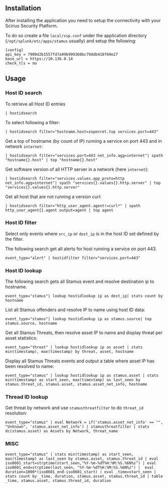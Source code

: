 
## Installation

After installing the application you need to setup the connectivity with your Scirius Security Platform.

To do so create a file `local/ssp.conf` under the application directory (`/opt/splunk/etc/apps/stamus` usually)
and setup the following:

```
[config]
api_key = 7909d2b1557fd7a99b999360bc79ddb418f69e27
base_url = https://10.136.0.14
check_tls = no
```

## Usage

### Host ID search

To retrieve all Host ID entries

```
| hostidsearch
```

To select following a filter:

```
| hostidsearch filter="hostname.host=zopenret.top services.port=443"
```

Get a top of hostname (by count of IP) running a service on port 443 and in network `internet`:
```
| hostidsearch filter="services.port=443 net_info.agg=internet"| spath "hostname{}.host" | top "hostname{}.host"
```

Get software version of all HTTP server in a network (here `internet`):

```
| hostidsearch filter="services.values.app_proto=http net_info.agg=internet"| spath "services{}.values{}.http.server" | top "services{}.values{}.http.server"
```

Get all host that are not running a version curl:

```
| hostidsearch filter="http_user_agent.agent!=curl*" | spath http_user_agent{}.agent output=agent | top agent
```

### Host ID filter

Select only events where `src_ip` or `dest_ip` is in the host ID set defined by the filter.

The following search get all alerts for host running a service on port 443.

```
event_type="alert" | hostidfilter filter="services.port=443"
```

### Host ID lookup


The following search gets all Stamus event and resolve destination ip to hostname.

```
event_type="stamus"| lookup hostidlookup ip as dest_ip| stats count by hostname
```

List all Stamus offenders and resolve IP to name using host ID data:

```
event_type="stamus"| lookup hostidlookup ip as stamus.source| top stamus.source, hostname
```

Get all Stamus Threats, then resolve asset IP to name and display threat per asset statistics:

```
event_type="threat" | lookup hostidlookup ip as asset | stats min(timestamp), max(timestamp) by threat, asset, hostname
```


Display all Stamus Threats events and output a table where asset IP has been resolved to name:

```
event_type="stamus" | lookup hostidlookup ip as stamus.asset | stats min(timestamp) as start_seen, max(timestamp) as last_seen by stamus.threat_id, stamus.asset, stamus.asset_net_info, hostname
```

### Thread ID lookup


Get threat by network and use `stamusthreatfilter` to do `threat_id` resolution:

```
event_type="stamus" | eval Network = if('stamus.asset_net_info' == "", "Unknown", 'stamus.asset_net_info') | stamusthreatfilter | stats dc(stamus.asset) as Assets by Network, threat_name
```

### MISC

```
event_type="stamus" | stats min(timestamp) as start_seen, max(timestamp) as last_seen by stamus.asset, stamus.threat_id | eval iso8601_start=strptime(start_seen,"%Y-%m-%dT%H:%M:%S.%6N%z") | eval iso8601_end=strptime(last_seen, "%Y-%m-%dT%H:%M:%S.%6N%z") |  eval duration=1000*(iso8601_end-iso8601_start) | eval _time=start_seen | stats count by _time, duration, stamus.asset, stamus.threat_id | table _time, stamus.asset, stamus.threat_id, duration
```

